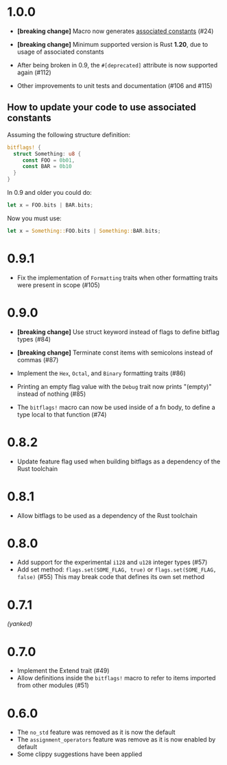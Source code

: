 # 1.0.0
- **[breaking change]** Macro now generates [associated constants](https://doc.rust-lang.org/reference/items.html#associated-constants) (#24)

- **[breaking change]** Minimum supported version is Rust **1.20**, due to usage of associated constants

- After being broken in 0.9, the `#[deprecated]` attribute is now supported again (#112)

- Other improvements to unit tests and documentation (#106 and #115)

## How to update your code to use associated constants
Assuming the following structure definition:
```rust
bitflags! {
  struct Something: u8 {
     const FOO = 0b01,
     const BAR = 0b10
  }
}
```
In 0.9 and older you could do:
```rust
let x = FOO.bits | BAR.bits;
```
Now you must use:
```rust
let x = Something::FOO.bits | Something::BAR.bits;
```

# 0.9.1
- Fix the implementation of `Formatting` traits when other formatting traits were present in scope (#105)

# 0.9.0
- **[breaking change]** Use struct keyword instead of flags to define bitflag types (#84)

- **[breaking change]** Terminate const items with semicolons instead of commas (#87)

- Implement the `Hex`, `Octal`, and `Binary` formatting traits (#86)

- Printing an empty flag value with the `Debug` trait now prints "(empty)" instead of nothing (#85)

- The `bitflags!` macro can now be used inside of a fn body, to define a type local to that function (#74)

# 0.8.2
- Update feature flag used when building bitflags as a dependency of the Rust toolchain

# 0.8.1
- Allow bitflags to be used as a dependency of the Rust toolchain

# 0.8.0
- Add support for the experimental `i128` and `u128` integer types (#57)
- Add set method: `flags.set(SOME_FLAG, true)` or `flags.set(SOME_FLAG, false)` (#55)
  This may break code that defines its own set method

# 0.7.1
*(yanked)*

# 0.7.0
- Implement the Extend trait (#49)
- Allow definitions inside the `bitflags!` macro to refer to items imported from other modules (#51)

# 0.6.0
- The `no_std` feature was removed as it is now the default
- The `assignment_operators` feature was remove as it is now enabled by default
- Some clippy suggestions have been applied
